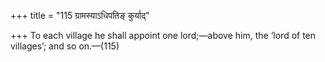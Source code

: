 +++
title = "115 ग्रामस्याऽधिपतिङ् कुर्याद्"

+++
To each village he shall appoint one lord;—above him, the ‘lord of ten
villages’; and so on.—(115)


